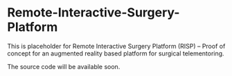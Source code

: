 # Remote-Interactive-Surgery-Platform
This is placeholder for Remote Interactive Surgery Platform (RISP) – Proof of concept for an augmented reality based platform for surgical telementoring.

The source code will be available soon.
